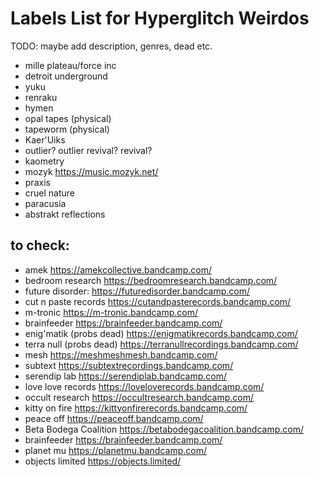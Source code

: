 # Labels List for Hyperglitch Weirdos

TODO: maybe add description, genres, dead etc.

- mille plateau/force inc
- detroit underground
- yuku
- renraku
- hymen
- opal tapes (physical)
- tapeworm (physical)
- Kaer'Uiks
- outlier? outlier revival? revival?
- kaometry
- mozyk https://music.mozyk.net/
- praxis
- cruel nature
- paracusia
- abstrakt reflections

## to check:
- amek https://amekcollective.bandcamp.com/
- bedroom research https://bedroomresearch.bandcamp.com/
- future disorder: https://futuredisorder.bandcamp.com/
- cut n paste records https://cutandpasterecords.bandcamp.com/
- m-tronic https://m-tronic.bandcamp.com/
- brainfeeder https://brainfeeder.bandcamp.com/
- enig'matik (probs dead) https://enigmatikrecords.bandcamp.com/
- terra null (probs dead) https://terranullrecordings.bandcamp.com/
- mesh https://meshmeshmesh.bandcamp.com/
- subtext https://subtextrecordings.bandcamp.com/
- serendip lab https://serendiplab.bandcamp.com/
- love love records https://loveloverecords.bandcamp.com/
- occult research https://occultresearch.bandcamp.com/
- kitty on fire https://kittyonfirerecords.bandcamp.com/
- peace off https://peaceoff.bandcamp.com/
- Beta Bodega Coalition https://betabodegacoalition.bandcamp.com/
- brainfeeder https://brainfeeder.bandcamp.com/
- planet mu https://planetmu.bandcamp.com/
- objects limited https://objects.limited/
